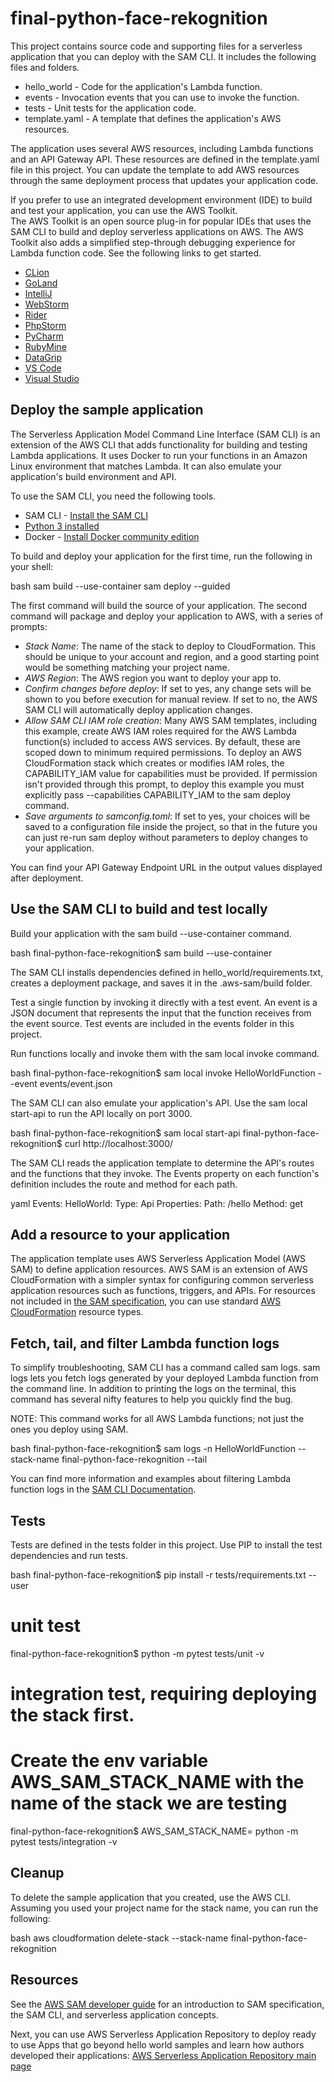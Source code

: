 # final-python-face-rekognition

This project contains source code and supporting files for a serverless application that you can deploy with the SAM CLI. It includes the following files and folders.

- hello_world - Code for the application's Lambda function.
- events - Invocation events that you can use to invoke the function.
- tests - Unit tests for the application code. 
- template.yaml - A template that defines the application's AWS resources.

The application uses several AWS resources, including Lambda functions and an API Gateway API. These resources are defined in the template.yaml file in this project. You can update the template to add AWS resources through the same deployment process that updates your application code.

If you prefer to use an integrated development environment (IDE) to build and test your application, you can use the AWS Toolkit.  
The AWS Toolkit is an open source plug-in for popular IDEs that uses the SAM CLI to build and deploy serverless applications on AWS. The AWS Toolkit also adds a simplified step-through debugging experience for Lambda function code. See the following links to get started.

* [CLion](https://docs.aws.amazon.com/toolkit-for-jetbrains/latest/userguide/welcome.html)
* [GoLand](https://docs.aws.amazon.com/toolkit-for-jetbrains/latest/userguide/welcome.html)
* [IntelliJ](https://docs.aws.amazon.com/toolkit-for-jetbrains/latest/userguide/welcome.html)
* [WebStorm](https://docs.aws.amazon.com/toolkit-for-jetbrains/latest/userguide/welcome.html)
* [Rider](https://docs.aws.amazon.com/toolkit-for-jetbrains/latest/userguide/welcome.html)
* [PhpStorm](https://docs.aws.amazon.com/toolkit-for-jetbrains/latest/userguide/welcome.html)
* [PyCharm](https://docs.aws.amazon.com/toolkit-for-jetbrains/latest/userguide/welcome.html)
* [RubyMine](https://docs.aws.amazon.com/toolkit-for-jetbrains/latest/userguide/welcome.html)
* [DataGrip](https://docs.aws.amazon.com/toolkit-for-jetbrains/latest/userguide/welcome.html)
* [VS Code](https://docs.aws.amazon.com/toolkit-for-vscode/latest/userguide/welcome.html)
* [Visual Studio](https://docs.aws.amazon.com/toolkit-for-visual-studio/latest/user-guide/welcome.html)

## Deploy the sample application

The Serverless Application Model Command Line Interface (SAM CLI) is an extension of the AWS CLI that adds functionality for building and testing Lambda applications. It uses Docker to run your functions in an Amazon Linux environment that matches Lambda. It can also emulate your application's build environment and API.

To use the SAM CLI, you need the following tools.

* SAM CLI - [Install the SAM CLI](https://docs.aws.amazon.com/serverless-application-model/latest/developerguide/serverless-sam-cli-install.html)
* [Python 3 installed](https://www.python.org/downloads/)
* Docker - [Install Docker community edition](https://hub.docker.com/search/?type=edition&offering=community)

To build and deploy your application for the first time, run the following in your shell:

bash
sam build --use-container
sam deploy --guided


The first command will build the source of your application. The second command will package and deploy your application to AWS, with a series of prompts:

* *Stack Name*: The name of the stack to deploy to CloudFormation. This should be unique to your account and region, and a good starting point would be something matching your project name.
* *AWS Region*: The AWS region you want to deploy your app to.
* *Confirm changes before deploy*: If set to yes, any change sets will be shown to you before execution for manual review. If set to no, the AWS SAM CLI will automatically deploy application changes.
* *Allow SAM CLI IAM role creation*: Many AWS SAM templates, including this example, create AWS IAM roles required for the AWS Lambda function(s) included to access AWS services. By default, these are scoped down to minimum required permissions. To deploy an AWS CloudFormation stack which creates or modifies IAM roles, the CAPABILITY_IAM value for capabilities must be provided. If permission isn't provided through this prompt, to deploy this example you must explicitly pass --capabilities CAPABILITY_IAM to the sam deploy command.
* *Save arguments to samconfig.toml*: If set to yes, your choices will be saved to a configuration file inside the project, so that in the future you can just re-run sam deploy without parameters to deploy changes to your application.

You can find your API Gateway Endpoint URL in the output values displayed after deployment.

## Use the SAM CLI to build and test locally

Build your application with the sam build --use-container command.

bash
final-python-face-rekognition$ sam build --use-container


The SAM CLI installs dependencies defined in hello_world/requirements.txt, creates a deployment package, and saves it in the .aws-sam/build folder.

Test a single function by invoking it directly with a test event. An event is a JSON document that represents the input that the function receives from the event source. Test events are included in the events folder in this project.

Run functions locally and invoke them with the sam local invoke command.

bash
final-python-face-rekognition$ sam local invoke HelloWorldFunction --event events/event.json


The SAM CLI can also emulate your application's API. Use the sam local start-api to run the API locally on port 3000.

bash
final-python-face-rekognition$ sam local start-api
final-python-face-rekognition$ curl http://localhost:3000/


The SAM CLI reads the application template to determine the API's routes and the functions that they invoke. The Events property on each function's definition includes the route and method for each path.

yaml
      Events:
        HelloWorld:
          Type: Api
          Properties:
            Path: /hello
            Method: get


## Add a resource to your application
The application template uses AWS Serverless Application Model (AWS SAM) to define application resources. AWS SAM is an extension of AWS CloudFormation with a simpler syntax for configuring common serverless application resources such as functions, triggers, and APIs. For resources not included in [the SAM specification](https://github.com/awslabs/serverless-application-model/blob/master/versions/2016-10-31.md), you can use standard [AWS CloudFormation](https://docs.aws.amazon.com/AWSCloudFormation/latest/UserGuide/aws-template-resource-type-ref.html) resource types.

## Fetch, tail, and filter Lambda function logs

To simplify troubleshooting, SAM CLI has a command called sam logs. sam logs lets you fetch logs generated by your deployed Lambda function from the command line. In addition to printing the logs on the terminal, this command has several nifty features to help you quickly find the bug.

NOTE: This command works for all AWS Lambda functions; not just the ones you deploy using SAM.

bash
final-python-face-rekognition$ sam logs -n HelloWorldFunction --stack-name final-python-face-rekognition --tail


You can find more information and examples about filtering Lambda function logs in the [SAM CLI Documentation](https://docs.aws.amazon.com/serverless-application-model/latest/developerguide/serverless-sam-cli-logging.html).

## Tests

Tests are defined in the tests folder in this project. Use PIP to install the test dependencies and run tests.

bash
final-python-face-rekognition$ pip install -r tests/requirements.txt --user
# unit test
final-python-face-rekognition$ python -m pytest tests/unit -v
# integration test, requiring deploying the stack first.
# Create the env variable AWS_SAM_STACK_NAME with the name of the stack we are testing
final-python-face-rekognition$ AWS_SAM_STACK_NAME=<stack-name> python -m pytest tests/integration -v


## Cleanup

To delete the sample application that you created, use the AWS CLI. Assuming you used your project name for the stack name, you can run the following:

bash
aws cloudformation delete-stack --stack-name final-python-face-rekognition


## Resources

See the [AWS SAM developer guide](https://docs.aws.amazon.com/serverless-application-model/latest/developerguide/what-is-sam.html) for an introduction to SAM specification, the SAM CLI, and serverless application concepts.

Next, you can use AWS Serverless Application Repository to deploy ready to use Apps that go beyond hello world samples and learn how authors developed their applications: [AWS Serverless Application Repository main page](https://aws.amazon.com/serverless/serverlessrepo/)
